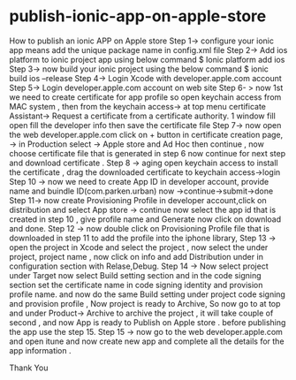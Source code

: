 # publish-ionic-app-on-apple-store
How to publish an ionic APP on Apple store 
Step 1->  configure your ionic app means add the unique package name in config.xml file 
Step 2-> Add ios platform to ionic project app using below command
            $  Ionic platform add ios
Step 3-> now build your ionic project using the below command 
	$ ionic build ios –release
Step 4-> Login Xcode with developer.apple.com account
Step 5-> Login developer.apple.com account on web site
Step 6- > now 1st we need to create certificate for app profile so open keychain access from MAC system , then from the keychain access-> at top menu certificate Assistant-> Request a certificate from a certificate authority.
1 window fill open fill the developer info then save the certificate file
Step 7-> now open the web developer.apple.com click on + button in certificate creation page, -> in Production select -> Apple store and Ad Hoc then continue , now choose certificate file that is generated in step 6 now continue for next step and download certificate .
Step 8 -> aging open keychain access to install the certificate , drag the downloaded certificate to keychain access->login 
Step 10 -> now we need to create App ID in developer account, provide name and buindle ID(com.parken.urban)  now ->continue->submit->done
Step 11-> now create Provisioning Profile in developer account,click on distribution and select App store -> continue now select the app id that is created in step 10 , give profile name and Generate   now click on download and done.
Step 12 -> now double click on Provisioning Profile file that is downloaded in step 11 to add the profile into the iphone library,
Step 13 -> open the project in Xcode and select the project , now select the under project, project name , now click on info and add Distribution under in configuration section with Relase,Debug.
Step 14 -> Now select project under Target now select Build setting section and in the code signing section set the certificate name in code signing identity and  provision profile name. and now do the same Build setting under project code signing and provision profile ,
Now project is ready to Archive, So now go to at top and under Product-> Archive to archive the project , it will take couple of second , and now App is ready to Publish on Apple store . before publishing the app use the step 15.
Step 15 -> now go to the web developer.apple.com and open itune and now create new app and complete all the details for the app information .

Thank You
